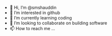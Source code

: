 - 👋 Hi, I’m @smshauddin
- 👀 I’m interested in github
- 🌱 I’m currently learning coding
- 💞️ I’m looking to collaborate on building software 
- 📫 How to reach me ...

<!---
smshauddin/smshauddin is a ✨ special ✨ repository because its `README.md` (this file) appears on your GitHub profile.
You can click the Preview link to take a look at your changes.
--->
